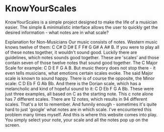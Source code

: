 # KnowYourScales

KnowYourScales is a simple project designed to make the life of a musician easier. The simple & minimalistic interface allows the user to quickly get the desired information - what notes are in what scale?

Explanation for Non-Musicians 
Our music consists of notes. Western music knows twelve of them: C C# D D# E F F# G G# A A# B. If you were to play all of these notes together, it wouldn't sound good. Luckily there are guidelines, which notes sounds good together. These are 'scales' and those contain seven of those twelve notes that sound good together. The C Major Scale for example: C D E F G A B. But music theory does not stop there - it even tells musicians, what emotions certain scales evoke. The said Major scale is known to sound happy. There is of course the opposite, the Minor scale: C D Eb F G Ab Bb. And there is the Dorian scale, which has a melancholic and kind of hopeful sound to it: C D Eb F G A Bb. These were just three examples, all based on C as the starting note. This c note alone has 7 different scales. There are 12 notes, which results in 94 different scales. That's a lot to remember. And funnily enough - sometimes it's quite hard to just 'google' what notes are in which scale. I've encountered this problem many times myself. And this is where this website comes into play. You simply select your note, your scale and all the notes pop up on the screen. 
